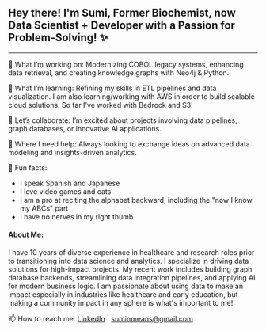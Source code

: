 ##  Hey there! I'm Sumi, Former Biochemist, now Data Scientist + Developer with a Passion for Problem-Solving! ✨
---
🔭 What I’m working on: Modernizing COBOL legacy systems, enhancing data retrieval, and creating knowledge graphs with Neo4j & Python.

🌱 What I’m learning: Refining my skills in ETL pipelines and data visualization. I am also learning/working with AWS in order to build scalable cloud solutions. So far I've worked with Bedrock and S3!

👯 Let’s collaborate: I’m excited about projects involving data pipelines, graph databases, or innovative AI applications.

🤔 Where I need help: Always looking to exchange ideas on advanced data modeling and insights-driven analytics.

🎨 Fun facts:
- I speak Spanish and Japanese
- I love video games and cats
- I am a pro at reciting the alphabet backward, including the "now I know my ABCs" part
- I have no nerves in my right thumb


#### About Me:
I have 10 years of diverse experience in healthcare and research roles prior to transitioning into data science and analytics. I specialize in driving data solutions for high-impact projects. My recent work includes building graph database backends, streamlining data integration pipelines, and applying AI for modern business logic. I am passionate about using data to make an impact especially in industries like healthcare and early education, but making a community impact in any sphere is what's important to me!


📫 How to reach me: [LinkedIn](https://www.linkedin.com/in/sumi-nia-means/) | suminmeans@gmail.com
